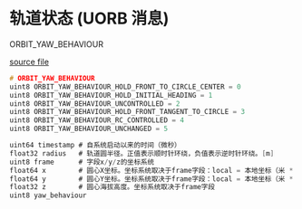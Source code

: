 # 轨道状态 (UORB 消息)

ORBIT_YAW_BEHAVIOUR

[source file](https://github.com/PX4/PX4-Autopilot/blob/main/msg/OrbitStatus.msg)

```c
# ORBIT_YAW_BEHAVIOUR
uint8 ORBIT_YAW_BEHAVIOUR_HOLD_FRONT_TO_CIRCLE_CENTER = 0
uint8 ORBIT_YAW_BEHAVIOUR_HOLD_INITIAL_HEADING = 1
uint8 ORBIT_YAW_BEHAVIOUR_UNCONTROLLED = 2
uint8 ORBIT_YAW_BEHAVIOUR_HOLD_FRONT_TANGENT_TO_CIRCLE = 3
uint8 ORBIT_YAW_BEHAVIOUR_RC_CONTROLLED = 4
uint8 ORBIT_YAW_BEHAVIOUR_UNCHANGED = 5

uint64 timestamp # 自系统启动以来的时间（微秒）
float32 radius   # 轨道圆半径。正值表示顺时针环绕，负值表示逆时针环绕。[m]
uint8 frame      # 字段x/y/z的坐标系统
float64 x        # 圆心X坐标。坐标系统取决于frame字段：local = 本地坐标（米 * 1e4），global = 纬度（度 * 1e7）
float64 y        # 圆心Y坐标。坐标系统取决于frame字段：local = 本地坐标（米 * 1e4），global = 纬度（度 * 1e7）
float32 z        # 圆心海拔高度。坐标系统取决于frame字段
uint8 yaw_behaviour
```